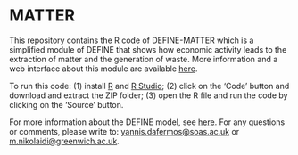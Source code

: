 # MATTER
This repository contains the R code of DEFINE-MATTER which is a simplified module of DEFINE that shows how economic activity leads to the extraction of matter and the generation of waste. More information and a web interface about this module are available [here](https://define-model.org/define-matter-2/). 

To run this code: (1) install [R](https://cran.r-project.org/) and [R Studio](https://rstudio.com/products/rstudio/download/); (2) click on the ‘Code’ button and download and extract the ZIP folder; (3) open the R file and run the code by clicking on the ‘Source’ button.

For more information about the DEFINE model, see [here](https://define-model.org/). For any questions or comments, please write to: yannis.dafermos@soas.ac.uk or m.nikolaidi@greenwich.ac.uk.

